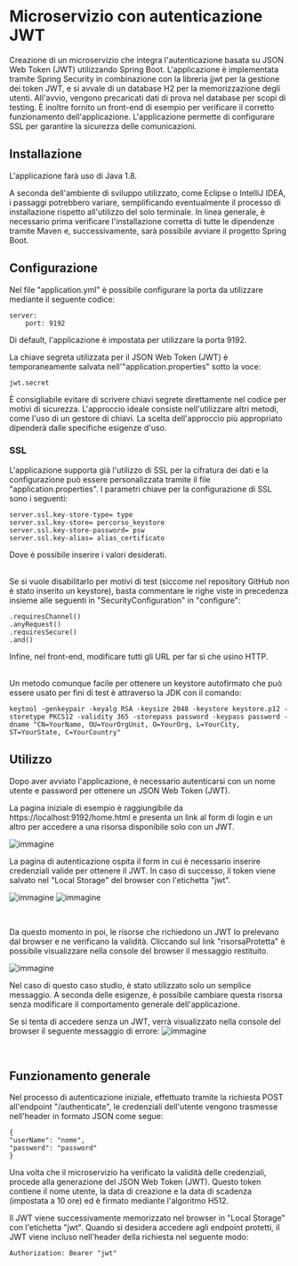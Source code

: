 # Microservizio con autenticazione JWT

Creazione di un microservizio che integra l'autenticazione basata su JSON Web Token (JWT) utilizzando Spring Boot. L'applicazione è implementata tramite Spring Security in combinazione con la libreria jjwt per la gestione dei token JWT, e si avvale di un database H2 per la memorizzazione degli utenti. All'avvio, vengono precaricati dati di prova nel database per scopi di testing. È inoltre fornito un front-end di esempio per verificare il corretto funzionamento dell'applicazione. L'applicazione permette di configurare SSL per garantire la sicurezza delle comunicazioni.


## Installazione

L'applicazione farà uso di Java 1.8.

A seconda dell'ambiente di sviluppo utilizzato, come Eclipse o IntelliJ IDEA, i passaggi potrebbero variare, semplificando eventualmente il processo di installazione rispetto all'utilizzo del solo terminale. In linea generale, è necessario prima verificare l'installazione corretta di tutte le dipendenze tramite Maven e, successivamente, sarà possibile avviare il progetto Spring Boot.


## Configurazione

Nel file "application.yml" è possibile configurare la porta da utilizzare mediante il seguente codice:
```
server:
    port: 9192
```
Di default, l'applicazione è impostata per utilizzare la porta 9192.


La chiave segreta utilizzata per il JSON Web Token (JWT) è temporaneamente salvata nell'"application.properties" sotto la voce:
```
jwt.secret
```
È consigliabile evitare di scrivere chiavi segrete direttamente nel codice per motivi di sicurezza. L'approccio ideale consiste nell'utilizzare altri metodi, come l'uso di un gestore di chiavi. La scelta dell'approccio più appropriato dipenderà dalle specifiche esigenze d'uso.

### SSL
L'applicazione supporta già l'utilizzo di SSL per la cifratura dei dati e la configurazione può essere personalizzata tramite il file "application.properties". I parametri chiave per la configurazione di SSL sono i seguenti:
```
server.ssl.key-store-type= type
server.ssl.key-store= percorso_keystore
server.ssl.key-store-password= psw
server.ssl.key-alias= alias_certificato
```
Dove è possibile inserire i valori desiderati.

<br>
Se si vuole disabilitarlo per motivi di test (siccome nel repository GitHub non è stato inserito un keystore), basta commentare le righe viste in precedenza insieme alle seguenti in "SecurityConfiguration" in "configure":

```
.requiresChannel()
.anyRequest()
.requiresSecure()
.and()
```
Infine, nel front-end, modificare tutti gli URL per far sì che usino HTTP.

<br>
Un metodo comunque facile per ottenere un keystore autofirmato che può essere usato per fini di test è attraverso la JDK con il comando:

```
keytool -genkeypair -keyalg RSA -keysize 2048 -keystore keystore.p12 -storetype PKCS12 -validity 365 -storepass password -keypass password -dname "CN=YourName, OU=YourOrgUnit, O=YourOrg, L=YourCity, ST=YourState, C=YourCountry"
```


## Utilizzo

Dopo aver avviato l'applicazione, è necessario autenticarsi con un nome utente e password per ottenere un JSON Web Token (JWT).

La pagina iniziale di esempio è raggiungibile da https://localhost:9192/home.html e presenta un link al form di login e un altro per accedere a una risorsa disponibile solo con un JWT.

![immagine](https://github.com/123dav321/Microservizio_authJWT/assets/156787522/51379035-54d5-4aa7-9653-75b3cfc8bccc)

La pagina di autenticazione ospita il form in cui è necessario inserire credenziali valide per ottenere il JWT. In caso di successo, il token viene salvato nel "Local Storage" del browser con l'etichetta "jwt".

![immagine](https://github.com/123dav321/Microservizio_authJWT/assets/156787522/b51b2ddc-7b7c-4c53-84a3-6c00190c49c6)
![immagine](https://github.com/123dav321/Microservizio_authJWT/assets/156787522/cb39deed-9be2-44ef-b211-d34d3407a263)


<br>

Da questo momento in poi, le risorse che richiedono un JWT lo prelevano dal browser e ne verificano la validità. Cliccando sul link "risorsaProtetta" è possibile visualizzare nella console del browser il messaggio restituito.


![immagine](https://github.com/123dav321/Microservizio_authJWT/assets/156787522/42808a6c-aef0-4b3c-8ee7-9d578af48df7)


Nel caso di questo caso studio, è stato utilizzato solo un semplice messaggio. A seconda delle esigenze, è possibile cambiare questa risorsa senza modificare il comportamento generale dell'applicazione.


Se si tenta di accedere senza un JWT, verrà visualizzato nella console del browser il seguente messaggio di errore:
![immagine](https://github.com/123dav321/Microservizio_authJWT/assets/156787522/c42b85e9-24cf-45c4-8fcf-13fbbf5c7b2f)



<br>

## Funzionamento generale

Nel processo di autenticazione iniziale, effettuato tramite la richiesta POST all'endpoint "/authenticate", le credenziali dell'utente vengono trasmesse nell'header in formato JSON come segue:

```
{
"userName": "nome",
"password": "password"
}
```

Una volta che il microservizio ha verificato la validità delle credenziali, procede alla generazione del JSON Web Token (JWT). Questo token contiene il nome utente, la data di creazione e la data di scadenza (impostata a 10 ore) ed è firmato mediante l'algoritmo H512.

Il JWT viene successivamente memorizzato nel browser in "Local Storage" con l'etichetta "jwt". Quando si desidera accedere agli endpoint protetti, il JWT viene incluso nell'header della richiesta nel seguente modo:

```
Authorization: Bearer "jwt"
```

 
